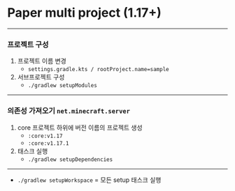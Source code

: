 # Paper multi project (1.17+)

---

### 프로젝트 구성

1. 프로젝트 이름 변경
    * `settings.gradle.kts / rootProject.name=sample`
2. 서브프로젝트 구성
    * `./gradlew setupModules`

---

### 의존성 가져오기 `net.minecraft.server`

1. core 프로젝트 하위에 버전 이름의 프로젝트 생성
    * `:core:v1.17`
    * `:core:v1.17.1`
2. 태스크 실행
    * `./gradlew setupDependencies`

---
* `./gradlew setupWorkspace` = 모든 setup 태스크 실행